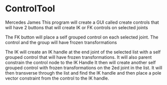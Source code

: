 # ControlTool
Mercedes James
This program will create a GUI called create controls that will have 2 buttons 
that will create IK or FK controls on selected joints

The FK button will place a self grouped control on each selected joint.
The control and the group will have frozen transformations

The IK will create an IK handle at the end joint of the selected list with a self grouped control 
that will have frozen transformations. It will also parent constrain the control node to the IK Handle
It then will create another self grouped control with frozen transformations on the 2ed joint in the list.
It will then transverse through the list and find the IK handle and then place a pole vector constraint from 
the control to the IK handle.
